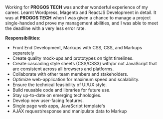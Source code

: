 Working for **PROGOS TECH** was another wonderful experience of my career. Learnt Wordpress, Magento and ReactJS Development in detail. It was at **PROGOS TECH** when I was given a chance to manage a project single-handed and prove my management abilities, and I was able to meet the deadline with a very less error rate.

**Responsibilities**:
- Front End Development, Markups with CSS, CSS, and Markups separately
- Create quality mock-ups and prototypes on tight timelines.
- Create cascading style sheets (CSS/CSS3) with/or not JavaScript that are consistent across all browsers and platforms.
- Collaborate with other team members and stakeholders.
- Optimize web-application for maximum speed and scalability.
- Ensure the technical feasibility of UI/UX style.
- Build reusable code and libraries for future use.
- Stay up-to-date on emerging technologies.
- Develop new user-facing features.
- Single page web apps, JavaScript template's
- AJAX request/response and manipulate data to Markup